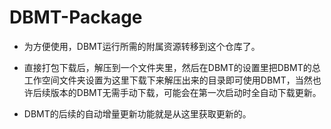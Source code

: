# DBMT-Package

- 为方便使用，DBMT运行所需的附属资源转移到这个仓库了。

- 直接打包下载后，解压到一个文件夹里，然后在DBMT的设置里把DBMT的总工作空间文件夹设置为这里下载下来解压出来的目录即可使用DBMT，当然也许后续版本的DBMT无需手动下载，可能会在第一次启动时全自动下载更新。

- DBMT的后续的自动增量更新功能就是从这里获取更新的。

